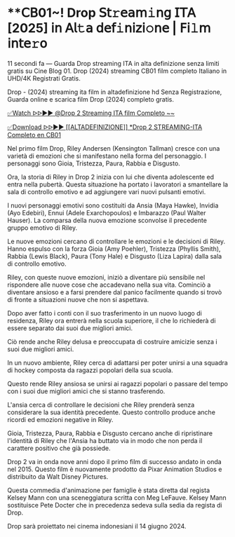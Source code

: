 # **𝖢𝖡01~! Drop 𝖲𝗍𝚛𝖾𝖺𝗆𝚒𝗇𝗀 𝖨𝖳𝖠 [2025] 𝗂𝗇 𝖠𝗅𝚝𝖺 𝖽𝖾𝖿𝚒𝗇𝗂𝗓𝗂𝚘𝗇𝖾 | 𝖥𝗂𝚕𝗆 𝗂𝗇𝗍𝖾𝚛𝗈
11 secondi fa — Guarda Drop streaming ITA in alta definizione senza limiti gratis su Cine Blog 01. Drop (2024) streaming CB01 film completo Italiano in UHD/4K Registrati Gratis.

Drop - (2024) streaming ita film in altadefinizione hd Senza Registrazione, Guarda online e scarica film Drop (2024) completo gratis.

[✅Watch ᐅᐅ►► @Drop 2 Streaming ITA film Completo ~~](https://playmov.fun/en/movie/1249213/drop-mi)

[✅Download ᐅᐅ►► [[ALTADEFINIZIONE]] *Drop 2 STREAMING-ITA Completo en CB01](https://playmov.fun/en/movie/1249213/drop-mi)

Nel primo film Drop, Riley Andersen (Kensington Tallman) cresce con una varietà di emozioni che si manifestano nella forma del personaggio. I personaggi sono Gioia, Tristezza, Paura, Rabbia e Disgusto.

Ora, la storia di Riley in Drop 2 inizia con lui che diventa adolescente ed entra nella pubertà. Questa situazione ha portato i lavoratori a smantellare la sala di controllo emotivo e ad aggiungere vari nuovi pulsanti emotivi.

I nuovi personaggi emotivi sono costituiti da Ansia (Maya Hawke), Invidia (Ayo Edebiri), Ennui (Adele Exarchopoulos) e Imbarazzo (Paul Walter Hauser). La comparsa della nuova emozione sconvolse il precedente gruppo emotivo di Riley.

Le nuove emozioni cercano di controllare le emozioni e le decisioni di Riley. Hanno espulso con la forza Gioia (Amy Poehler), Tristezza (Phyllis Smith), Rabbia (Lewis Black), Paura (Tony Hale) e Disgusto (Liza Lapira) dalla sala di controllo emotivo.

Riley, con queste nuove emozioni, iniziò a diventare più sensibile nel rispondere alle nuove cose che accadevano nella sua vita. Cominciò a diventare ansioso e a farsi prendere dal panico facilmente quando si trovò di fronte a situazioni nuove che non si aspettava.

Dopo aver fatto i conti con il suo trasferimento in un nuovo luogo di residenza, Riley ora entrerà nella scuola superiore, il che lo richiederà di essere separato dai suoi due migliori amici.

Ciò rende anche Riley delusa e preoccupata di costruire amicizie senza i suoi due migliori amici.

In un nuovo ambiente, Riley cerca di adattarsi per poter unirsi a una squadra di hockey composta da ragazzi popolari della sua scuola.

Questo rende Riley ansiosa se unirsi ai ragazzi popolari o passare del tempo con i suoi due migliori amici che si stanno trasferendo.

L'ansia cerca di controllare le decisioni che Riley prenderà senza considerare la sua identità precedente. Questo controllo produce anche ricordi ed emozioni negative in Riley.

Gioia, Tristezza, Paura, Rabbia e Disgusto cercano anche di ripristinare l'identità di Riley che l'Ansia ha buttato via in modo che non perda il carattere positivo che già possiede.

Drop 2 va in onda nove anni dopo il primo film di successo andato in onda nel 2015. Questo film è nuovamente prodotto da Pixar Animation Studios e distribuito da Walt Disney Pictures.

Questa commedia d'animazione per famiglie è stata diretta dal regista Kelsey Mann con una sceneggiatura scritta con Meg LeFauve. Kelsey Mann sostituisce Pete Docter che in precedenza sedeva sulla sedia da regista di Drop.

Drop sarà proiettato nei cinema indonesiani il 14 giugno 2024.
